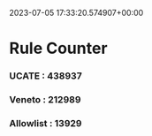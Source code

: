 2023-07-05 17:33:20.574907+00:00
# Rule Counter 
 ### UCATE : 438937

 ### Veneto : 212989

 ### Allowlist : 13929